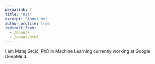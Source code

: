 ```yaml
---
permalink: /
title: "Hi!"
excerpt: "About me"
author_profile: true
redirect_from: 
  - /about/
  - /about.html
---
```


I am Matej Grcić, PhD in Machine Learning currently working at Google DeepMind.